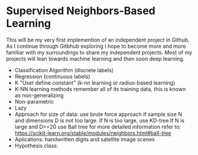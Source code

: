# Supervised Neighbors-Based Learning 

This will be my very first implemention of an independent project in Github. As I continue through Gitbhub exploring I hope to become more and more familiar with my surroundings to share my independent projects. Most of my projects will lean towards machine learning and then soon deep learning. 


* Classification Algorithm (discrete labels)
* Regression (continuous labels)
* K "User define constant" (k-nn learning or radius-based learning)
* K-NN learning methods remember all of its training data, this is known as non-generalizing
* Non-parametric
* Lazy
* Approach for size of data: use brute force approach if sample size N and dimensions D is not too large. If N is too large, use KD-tree.If N is large and D>=20 use Ball tree for more detailed information refer to: https://scikit-learn.org/stable/modules/neighbors.html#ball-tree 
* Aplications: handwritten digits and satellite image scenes
* Hypothesis class: 
